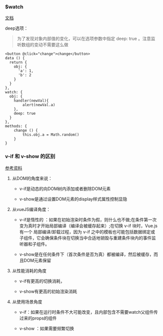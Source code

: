 ### $watch

[文档](https://cn.vuejs.org/v2/api/?#vm-watch)

deep选项：

> 为了发现对象内部值的变化，可以在选项参数中指定 deep: true 。注意监听数组的变动不需要这么做

    <button @click="change">change</button>
    data () {
      return {
        obj: {
          'a': 1,
          'b': 2
        }
      }
    },
    watch: {
      obj: {
        handler(newVal){
            alert(newVal.a)
        },
        deep: true
      }
    },
    methods: {
        change () {
            this.obj.a = Math.random()
        }
    }

### v-if 和 v-show 的区别 

[参考资料](http://www.cnblogs.com/DCL1314/p/8135502.html)

1. 从DOM的角度来说：

    *  v-if是动态的向DOM树内添加或者删除DOM元素

    *  v-show是通过设置DOM元素的display样式属性控制显隐

2. 从vueJS编译角度：

    *  v-if是惰性的 ：如果在初始渲染时条件为假，则什么也不做;在条件第一次变为真时才开始局部编译（编译会被缓存起来）;在切换 v-if 块时，Vue.js 有一个      局部编译/卸载过程，因为 v-if 之中的模板也可能包括数据绑定或子组件，它会确保条件块在切换当中合适地销毁与重建条件块内的事件监听器和子组件。
    
    *  v-show是在任何条件下（首次条件是否为真）都被编译，然后被缓存，而且DOM元素保留
    
3. 从性能消耗的角度

    *  v-if有更高的切换消耗，
    
    *  v-show有更高的初始渲染消耗
    
4. 从使用场景角度

    *  v-if：如果在运行时条件不大可能改变，且内部包含不需要watch父组件传过来的props的组件
    
    *  v-show ：如果需要频繁切换
     
